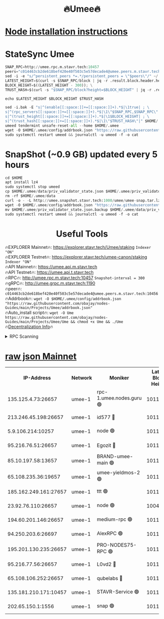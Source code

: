 <h1 align="center"> 🔥Umee🔥</h1>


[Node installation instructions](https://github.com/obajay/nodes-Guides/tree/main/Projects/Umee)
=
# StateSync Umee
```python
SNAP_RPC=http://umee.rpc.m.stavr.tech:10457
peers="c014463cb2de618bef420e40f503c5e57decade4@umee.peers.m.stavr.tech:10456"
sed -i -e "s/^persistent_peers *=.*/persistent_peers = \"$peers\"/" ~/.umee/config/config.toml
LATEST_HEIGHT=$(curl -s $SNAP_RPC/block | jq -r .result.block.header.height); \
BLOCK_HEIGHT=$((LATEST_HEIGHT - 300)); \
TRUST_HASH=$(curl -s "$SNAP_RPC/block?height=$BLOCK_HEIGHT" | jq -r .result.block_id.hash)

echo $LATEST_HEIGHT $BLOCK_HEIGHT $TRUST_HASH

sed -i.bak -E "s|^(enable[[:space:]]+=[[:space:]]+).*$|\1true| ; \
s|^(rpc_servers[[:space:]]+=[[:space:]]+).*$|\1\"$SNAP_RPC,$SNAP_RPC\"| ; \
s|^(trust_height[[:space:]]+=[[:space:]]+).*$|\1$BLOCK_HEIGHT| ; \
s|^(trust_hash[[:space:]]+=[[:space:]]+).*$|\1\"$TRUST_HASH\"|" $HOME/.umee/config/config.toml
umeed tendermint unsafe-reset-all --home $HOME/.umee
wget -O $HOME/.umee/config/addrbook.json "https://raw.githubusercontent.com/obajay/nodes-Guides/main/Projects/Umee/addrbook.json"
sudo systemctl restart umeed && journalctl -u umeed -f -o cat
```
# SnapShot (~0.9 GB) updated every 5 hours
```python
cd $HOME
apt install lz4
sudo systemctl stop umeed
cp $HOME/.umee/data/priv_validator_state.json $HOME/.umee/priv_validator_state.json.backup
rm -rf $HOME/.umee/data
curl -o - -L http://umee.snapshot.stavr.tech:1000/umee/umee-snap.tar.lz4 | lz4 -c -d - | tar -x -C $HOME/.umee --strip-components 2
wget -O $HOME/.umee/config/addrbook.json "https://raw.githubusercontent.com/obajay/nodes-Guides/main/Projects/Umee/addrbook.json"
mv $HOME/.umee/priv_validator_state.json.backup $HOME/.umee/data/priv_validator_state.json
sudo systemctl restart umeed && journalctl -u umeed -f -o cat
```
 <h1 align="center"> Useful Tools</h1>

🔥EXPLORER Mainnet🔥:      https://explorer.stavr.tech/Umee/staking             `Indexer "ON"` \
🔥EXPLORER Testnet🔥:        https://explorer.stavr.tech/umee-canon/staking      `Indexer "ON"` \
🔥API Mainnet🔥:                   https://umee.api.m.stavr.tech \
🔥API Testnet🔥:                     https://umee.api.t.stavr.tech \
🔥RPC🔥:                                   http://umee.rpc.m.stavr.tech:10457                     `Snapshot-interval = 300` \
🔥gRPC🔥:                              http://umee.grpc.m.stavr.tech:1190 \
🔥peer🔥:                     `c014463cb2de618bef420e40f503c5e57decade4@umee.peers.m.stavr.tech:10456` \
🔥Addrbook🔥:    ```wget -O $HOME/.umee/config/addrbook.json "https://raw.githubusercontent.com/obajay/nodes-Guides/main/Projects/Umee/addrbook.json"``` \
🔥Auto_install script🔥: ```wget -O Ume https://raw.githubusercontent.com/obajay/nodes-Guides/main/Projects/Umee/Ume && chmod +x Ume && ./Ume``` \
🔥[Decentralization Info](https://github.com/obajay/StateSync-snapshots/tree/main/Projects/Umee/Decentralization)🔥

<details>
<summary>RPC Scanning</summary>

<h2 align="center"> We scan nodes in real time every 4 hours. And we provide the final result of RPC endpoints.
We cannot influence the operation of these nodes in any way. </h2>


```python
If Voting Power is higher than 0 --> then the Node is a validator of the network and may be subject to attack and be a potential threat to the chain.
```
```python
We marked such validators with a red symbol
```

</details>

[raw json Mainnet](https://rpc-check.umeem.stavr.tech/umeem/rpc-umeem-result.json)
=



<table><tr><th>IP-Address</th><th>Network</th><th>Moniker</th><th>Latest Block Height</th><th>Earliest Block Height</th><th>Catching Up</th><th>Tx Index</th><th>Voting Power</th><th>Scan Time</th></tr><tr><td>135.125.4.73:26657</td><td>umee-1</td><td>rpc-1.umee.nodes.guru 🟢</td><td>10112396</td><td>5167386</td><td>False</td><td>on</td><td>0</td><td>2024-01-13T03:21:54.032478175UTC</td></tr><tr><td>213.246.45.198:26657</td><td>umee-1</td><td>id577 🔴</td><td>10112380</td><td>7100001</td><td>False</td><td>on</td><td>35105587</td><td>2024-01-13T03:20:19.521013450UTC</td></tr><tr><td>5.9.106.214:10257</td><td>umee-1</td><td>node 🟢</td><td>10112392</td><td>7942001</td><td>False</td><td>on</td><td>0</td><td>2024-01-13T03:21:26.700440201UTC</td></tr><tr><td>95.216.76.51:26657</td><td>umee-1</td><td>Egozit 🔴</td><td>10112396</td><td>8262001</td><td>False</td><td>off</td><td>38209004</td><td>2024-01-13T03:21:51.763986244UTC</td></tr><tr><td>85.10.197.58:13657</td><td>umee-1</td><td>BRAND-umee-main 🟢</td><td>10112383</td><td>8427832</td><td>False</td><td>on</td><td>0</td><td>2024-01-13T03:20:37.155204230UTC</td></tr><tr><td>65.108.235.36:19657</td><td>umee-1</td><td>umee-yieldmos-2 🟢</td><td>10112373</td><td>9575548</td><td>False</td><td>on</td><td>0</td><td>2024-01-13T03:19:36.084264551UTC</td></tr><tr><td>185.162.249.161:27657</td><td>umee-1</td><td>ttt 🟢</td><td>10112389</td><td>9733423</td><td>False</td><td>on</td><td>0</td><td>2024-01-13T03:21:10.743663160UTC</td></tr><tr><td>23.92.76.110:26657</td><td>umee-1</td><td>node 🟢</td><td>10046600</td><td>9953901</td><td>False</td><td>on</td><td>0</td><td>2024-01-13T03:22:32.581246286UTC</td></tr><tr><td>194.60.201.146:26657</td><td>umee-1</td><td>medium-rpc 🟢</td><td>10112382</td><td>9984137</td><td>False</td><td>on</td><td>0</td><td>2024-01-13T03:20:28.281451695UTC</td></tr><tr><td>94.250.203.6:26697</td><td>umee-1</td><td>AlexRPC 🟢</td><td>10112381</td><td>9998001</td><td>False</td><td>on</td><td>0</td><td>2024-01-13T03:20:30.672313899UTC</td></tr><tr><td>195.201.130.235:26657</td><td>umee-1</td><td>PRO-NODES75-RPC 🟢</td><td>10112391</td><td>10012391</td><td>False</td><td>on</td><td>0</td><td>2024-01-13T03:21:23.310394134UTC</td></tr><tr><td>95.216.77.56:26657</td><td>umee-1</td><td>L0vd2 🔴</td><td>10112400</td><td>10012400</td><td>False</td><td>off</td><td>37340713</td><td>2024-01-13T03:22:13.367507190UTC</td></tr><tr><td>65.108.106.252:26657</td><td>umee-1</td><td>qubelabs 🔴</td><td>10112384</td><td>10042989</td><td>False</td><td>on</td><td>36694088</td><td>2024-01-13T03:20:39.620843570UTC</td></tr><tr><td>135.181.210.171:10457</td><td>umee-1</td><td>STAVR-Service 🟢</td><td>10112398</td><td>10109001</td><td>False</td><td>on</td><td>0</td><td>2024-01-13T03:22:02.741488506UTC</td></tr><tr><td>202.65.150.1:1556</td><td>umee-1</td><td>snap 🟢</td><td>10112392</td><td>10110320</td><td>False</td><td>on</td><td>0</td><td>2024-01-13T03:21:24.340212736UTC</td></tr></table>
